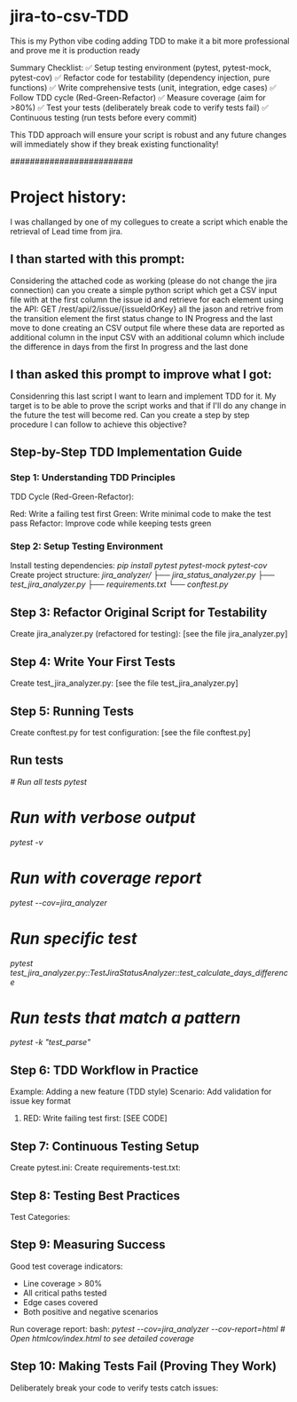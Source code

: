 # jira-to-csv-TDD
This is my Python vibe coding adding TDD to make it a bit more professional and prove me it is production ready

Summary Checklist:
✅ Setup testing environment (pytest, pytest-mock, pytest-cov)
✅ Refactor code for testability (dependency injection, pure functions)
✅ Write comprehensive tests (unit, integration, edge cases)
✅ Follow TDD cycle (Red-Green-Refactor)
✅ Measure coverage (aim for >80%)
✅ Test your tests (deliberately break code to verify tests fail)
✅ Continuous testing (run tests before every commit)

This TDD approach will ensure your script is robust and any future changes will immediately show if they break existing functionality!

#########################
<h1>Project history:</h1>
I was challanged by one of my collegues to create a script which enable the retrieval of Lead time from jira.
<h2>I than started with this prompt:</h2>
Considering the attached code as working (please do not change the jira connection) can you create a simple python script which get a CSV input file with at the first column the issue id and retrieve for each element using the API: GET /rest/api/2/issue/{issueIdOrKey} all the jason and retrive from the transition element the first status change to IN Progress and the last move to done creating an CSV output file where these data are reported as additional column in the input CSV with an additional column which include the difference in days from the first In progress and the last done
<h2>I than asked this prompt to improve what I got:</h2>
Considenring this last script I want to learn and implement TDD for it. My target is to be able to prove the script works and that if 
I'll do any change in the future the test will become red. Can you create a step by step procedure I can follow to achieve this objective?

<h2>Step-by-Step TDD Implementation Guide</h2>
<h3>Step 1: Understanding TDD Principles</h3>
TDD Cycle (Red-Green-Refactor):

Red: Write a failing test first
Green: Write minimal code to make the test pass
Refactor: Improve code while keeping tests green
<h3>Step 2: Setup Testing Environment</h3>
Install testing dependencies:
<i>pip install pytest pytest-mock pytest-cov</i>
Create project structure:
<i>
jira_analyzer/
├── jira_status_analyzer.py
├── test_jira_analyzer.py
├── requirements.txt
└── conftest.py
</i>
<h2>Step 3: Refactor Original Script for Testability
</h2>
Create jira_analyzer.py (refactored for testing): [see the file jira_analyzer.py]
<h2>
  Step 4: Write Your First Tests
</h2>
Create test_jira_analyzer.py: [see the file test_jira_analyzer.py]
<h2>
  Step 5: Running Tests
</h2>
Create conftest.py for test configuration: [see the file conftest.py]

<h2>Run tests</h2>
<i>
# Run all tests
pytest

# Run with verbose output
pytest -v

# Run with coverage report
pytest --cov=jira_analyzer

# Run specific test
pytest test_jira_analyzer.py::TestJiraStatusAnalyzer::test_calculate_days_difference

# Run tests that match a pattern
pytest -k "test_parse"

</i>
<h2>
  Step 6: TDD Workflow in Practice
</h2>
Example: Adding a new feature (TDD style)
Scenario: Add validation for issue key format

1) RED: Write failing test first:
[SEE CODE]

<h2>Step 7: Continuous Testing Setup</h2>
Create pytest.ini:
Create requirements-test.txt:

<h2>Step 8: Testing Best Practices</h2>
Test Categories:

<h2>Step 9: Measuring Success</h2>
Good test coverage indicators:
<ul>
<li>Line coverage > 80%</li>
<li>All critical paths tested</li>
<li>Edge cases covered</li>
<li>Both positive and negative scenarios</li>
  </ul>
Run coverage report:
bash:
<i>pytest --cov=jira_analyzer --cov-report=html
# Open htmlcov/index.html to see detailed coverage</i>
<h2>Step 10: Making Tests Fail (Proving They Work)</h2>
Deliberately break your code to verify tests catch issues:

